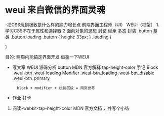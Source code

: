 # weui 来自微信的界面灵魂
-把CSS玩到极致是什么样的能力增长点
前端界面工程师（UI） WEUI（框架）
1.学习CSS不在于属性和选择器
2.面向对象的思想 封装 继承 多态
封装
.button 基类
.button.loading 
.button {
    height: 33px;
}
.loading {
    
}
 
目的: 两周内能搞定界面开发
借鉴一下WEUI
- 写文章
    WEUI 源码分析 button
    MDN 官方解释 tap-height-color 手记
    Block
        .weui-btn
        .weui-loading
    Modifier
        .weui-btn_loading
        .weui-btn_disable
        .weui-btn_primary

        block + modifier + 组装层级 = 网页世界
- 作业 打卡
1. 阅读-webkit-tap-height-color MDN 官方文档 ，并写个小结
